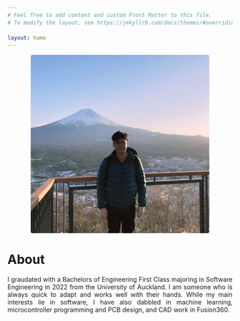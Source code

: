 ```yaml
---
# Feel free to add content and custom Front Matter to this file.
# To modify the layout, see https://jekyllrb.com/docs/themes/#overriding-theme-defaults

layout: home
---
```


<div style="display: inline-block;">
  <div style="text-align: center;">
    <img src="/assets/profile.jpg" alt="Profile Picture" width="400" height="400" style="border-radius: 1%;"> 
  </div>
  <div style="text-justify: auto; text-align: justify; display: inline-block;">
    <h1>About</h1>
    <p>
        I graudated with a Bachelors of Engineering First Class majoring in Software Engineering in 2022 from the
        University of Auckland. I am someone who is always quick to adapt and works well with their hands. While my main interests lie in software, I have also dabbled in machine learning, microcontroller programming and PCB design, and CAD work in Fusion360.
    </p>
  </div>
</div>
